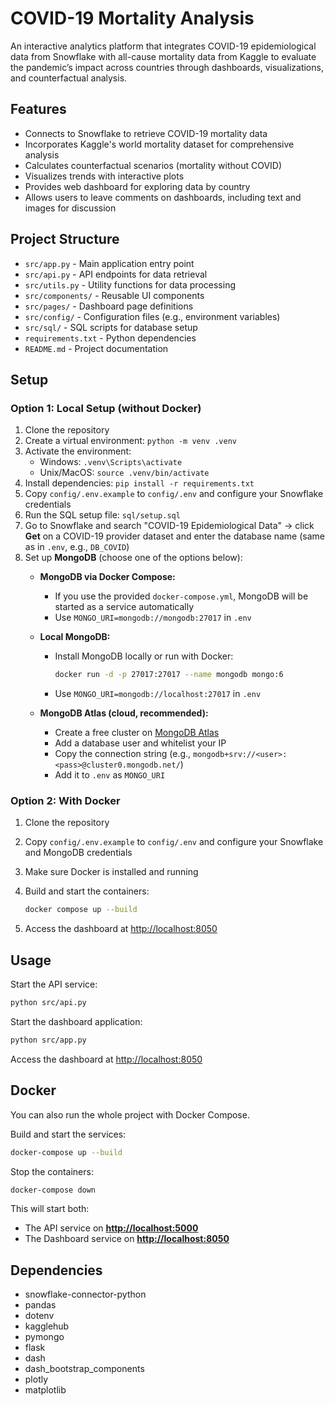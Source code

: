 # COVID-19 Mortality Analysis

An interactive analytics platform that integrates COVID-19 epidemiological data from Snowflake with all-cause mortality data from Kaggle to evaluate the pandemic’s impact across countries through dashboards, visualizations, and counterfactual analysis.

## Features

- Connects to Snowflake to retrieve COVID-19 mortality data 
- Incorporates Kaggle's world mortality dataset for comprehensive analysis 
- Calculates counterfactual scenarios (mortality without COVID)
- Visualizes trends with interactive plots 
- Provides web dashboard for exploring data by country 
- Allows users to leave comments on dashboards, including text and images for discussion

## Project Structure

- `src/app.py` - Main application entry point
- `src/api.py` - API endpoints for data retrieval
- `src/utils.py` - Utility functions for data processing
- `src/components/` - Reusable UI components
- `src/pages/` - Dashboard page definitions
- `src/config/` - Configuration files (e.g., environment variables)
- `src/sql/` - SQL scripts for database setup
- `requirements.txt` - Python dependencies
- `README.md` - Project documentation

## Setup

### Option 1: Local Setup (without Docker)
1. Clone the repository  
2. Create a virtual environment: `python -m venv .venv`  
3. Activate the environment:  
   - Windows: `.venv\Scripts\activate`  
   - Unix/MacOS: `source .venv/bin/activate`  
4. Install dependencies: `pip install -r requirements.txt`  
5. Copy `config/.env.example` to `config/.env` and configure your Snowflake credentials  
6. Run the SQL setup file: `sql/setup.sql`  
7. Go to Snowflake and search "COVID-19 Epidemiological Data" → click **Get** on a COVID-19 provider dataset and enter the database name (same as in `.env`, e.g., `DB_COVID`)  
8. Set up **MongoDB** (choose one of the options below):
   - **MongoDB via Docker Compose:**  
     - If you use the provided `docker-compose.yml`, MongoDB will be started as a service automatically  
     - Use `MONGO_URI=mongodb://mongodb:27017` in `.env`  
   
   - **Local MongoDB:**  
     - Install MongoDB locally or run with Docker:  
       ```bash
       docker run -d -p 27017:27017 --name mongodb mongo:6
       ```  
     - Use `MONGO_URI=mongodb://localhost:27017` in `.env`
   - **MongoDB Atlas (cloud, recommended):**  
     - Create a free cluster on [MongoDB Atlas](https://www.mongodb.com/atlas)  
     - Add a database user and whitelist your IP  
     - Copy the connection string (e.g., `mongodb+srv://<user>:<pass>@cluster0.mongodb.net/`)  
     - Add it to `.env` as `MONGO_URI`  
### Option 2: With Docker
1. Clone the repository  
2. Copy `config/.env.example` to `config/.env` and configure your Snowflake and MongoDB credentials  
3. Make sure Docker is installed and running  
4. Build and start the containers:  
   ```bash
   docker compose up --build
   ```

5. Access the dashboard at [http://localhost:8050](http://localhost:8050)

## Usage

Start the API service:

```bash
python src/api.py
```

Start the dashboard application:

```bash
python src/app.py
```

Access the dashboard at [http://localhost:8050](http://localhost:8050)

## Docker

You can also run the whole project with Docker Compose.

Build and start the services:

```bash
docker-compose up --build
```

Stop the containers:

```bash
docker-compose down
```

This will start both:

* The API service on **[http://localhost:5000](http://localhost:5000)**
* The Dashboard service on **[http://localhost:8050](http://localhost:8050)**

## Dependencies

* snowflake-connector-python
* pandas
* dotenv
* kagglehub
* pymongo
* flask
* dash
* dash\_bootstrap\_components
* plotly
* matplotlib
